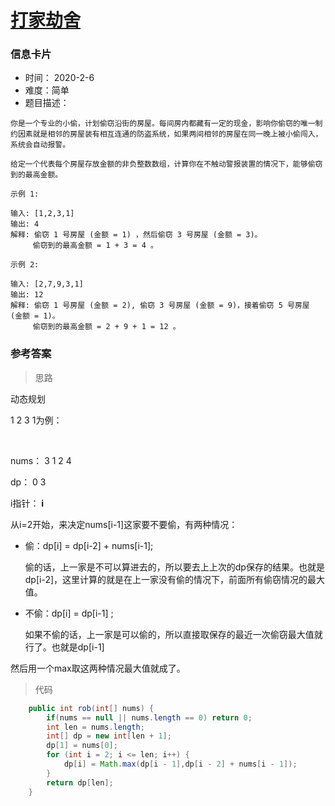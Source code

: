 # [打家劫舍](https://leetcode-cn.com/problems/house-robber/)

### 信息卡片

- 时间： 2020-2-6
- 难度：简单
- 题目描述：

```
你是一个专业的小偷，计划偷窃沿街的房屋。每间房内都藏有一定的现金，影响你偷窃的唯一制约因素就是相邻的房屋装有相互连通的防盗系统，如果两间相邻的房屋在同一晚上被小偷闯入，系统会自动报警。

给定一个代表每个房屋存放金额的非负整数数组，计算你在不触动警报装置的情况下，能够偷窃到的最高金额。

示例 1:

输入: [1,2,3,1]
输出: 4
解释: 偷窃 1 号房屋 (金额 = 1) ，然后偷窃 3 号房屋 (金额 = 3)。
     偷窃到的最高金额 = 1 + 3 = 4 。

示例 2:

输入: [2,7,9,3,1]
输出: 12
解释: 偷窃 1 号房屋 (金额 = 2), 偷窃 3 号房屋 (金额 = 9)，接着偷窃 5 号房屋 (金额 = 1)。
     偷窃到的最高金额 = 2 + 9 + 1 = 12 。
```



### 参考答案

> 思路

动态规划

1 2 3 1为例：

​		

nums：		3	1	2	4

dp：	0     3	

i指针：			**i**



从i=2开始，来决定nums[i-1]这家要不要偷，有两种情况：

- 偷：dp[i] = dp[i-2] + nums[i-1]; 

  偷的话，上一家是不可以算进去的，所以要去上上次的dp保存的结果。也就是dp[i-2]，这里计算的就是在上一家没有偷的情况下，前面所有偷窃情况的最大值。

- 不偷：dp[i] = dp[i-1] ;  

  如果不偷的话，上一家是可以偷的，所以直接取保存的最近一次偷窃最大值就行了。也就是dp[i-1]

然后用一个max取这两种情况最大值就成了。

> 代码

```java
    public int rob(int[] nums) {
        if(nums == null || nums.length == 0) return 0;
        int len = nums.length;
        int[] dp = new int[len + 1];
        dp[1] = nums[0];
        for (int i = 2; i <= len; i++) {
            dp[i] = Math.max(dp[i - 1],dp[i - 2] + nums[i - 1]);
        }
        return dp[len];
    }
```

